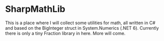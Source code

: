 # SharpMathLib

This is a place where I will collect some utilities for math, all written in C# and based on the BigInteger struct in System.Numerics (.NET 6).
Currently there is only a tiny Fraction library in here. More will come.
